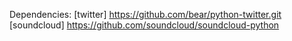 Dependencies:
[twitter] https://github.com/bear/python-twitter.git
[soundcloud] https://github.com/soundcloud/soundcloud-python
